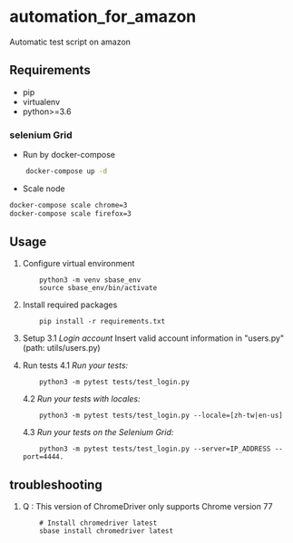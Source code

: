 # automation_for_amazon

Automatic test script on amazon

## Requirements

* pip
* virtualenv
* python>=3.6


### selenium Grid
	
- Run by docker-compose
```sh
	docker-compose up -d
```
- Scale node
```sh
docker-compose scale chrome=3
docker-compose scale firefox=3
``` 

## Usage

1. Configure virtual environment
	```
		python3 -m venv sbase_env
		source sbase_env/bin/activate
	```

2. 	Install required packages
	```
		pip install -r requirements.txt
	```

3. Setup 
	3.1 *Login account*
		Insert valid account information in "users.py" (path: utils/users.py)

4. Run tests
	4.1 *Run your tests:*
	```
		python3 -m pytest tests/test_login.py
	```
	4.2 *Run your tests with locales:*
	``` 
		python3 -m pytest tests/test_login.py --locale=[zh-tw|en-us]
	```
	4.3 *Run your tests on the Selenium Grid:*
	``` 
		python3 -m pytest tests/test_login.py --server=IP_ADDRESS --port=4444. 
	```


## troubleshooting
1. Q : This version of ChromeDriver only supports Chrome version 77
	```
		# Install chromedriver latest
		sbase install chromedriver latest 
	```